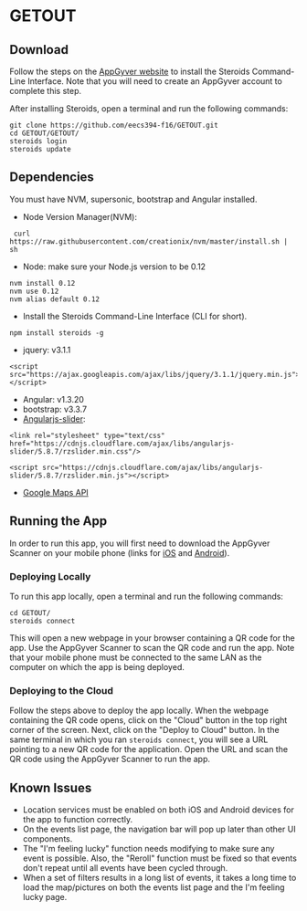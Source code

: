 # GETOUT

## Download
Follow the steps on the [AppGyver website](http://www.appgyver.io/steroids/getting_started) to install the Steroids Command-Line Interface. Note that you will need to create an AppGyver account to complete this step.

After installing Steroids, open a terminal and run the following commands:
```
git clone https://github.com/eecs394-f16/GETOUT.git
cd GETOUT/GETOUT/
steroids login
steroids update
```
## Dependencies
You must have NVM, supersonic, bootstrap and Angular installed.
 
* Node Version Manager(NVM): 
 
```
 curl https://raw.githubusercontent.com/creationix/nvm/master/install.sh | sh
```

* Node: make sure your Node.js version to be 0.12

```
nvm install 0.12
nvm use 0.12
nvm alias default 0.12
```

* Install the Steroids Command-Line Interface (CLI for short).

```
npm install steroids -g
```

* jquery: v3.1.1

```
<script src="https://ajax.googleapis.com/ajax/libs/jquery/3.1.1/jquery.min.js"></script>
```

* Angular: v1.3.20
* bootstrap: v3.3.7
* [Angularjs-slider](https://github.com/angular-slider/angularjs-slider):   

```
<link rel="stylesheet" type="text/css" href="https://cdnjs.cloudflare.com/ajax/libs/angularjs-slider/5.8.7/rzslider.min.css"/>

<script src="https://cdnjs.cloudflare.com/ajax/libs/angularjs-slider/5.8.7/rzslider.min.js"></script>
```
  
* [Google Maps API](https://developers.google.com/maps/)
   

## Running the App
In order to run this app, you will first need to download the AppGyver Scanner on your mobile phone (links for [iOS](https://itunes.apple.com/fi/app/appgyver-scanner/id575076515) and [Android](https://play.google.com/store/apps/details?id=com.appgyver.freshandroid)).

### Deploying Locally
To run this app locally, open a terminal and run the following commands:
```
cd GETOUT/
steroids connect
```
This will open a new webpage in your browser containing a QR code for the app. Use the AppGyver Scanner to scan the QR code and run the app. Note that your mobile phone must be connected to the same LAN as the computer on which the app is being deployed.

### Deploying to the Cloud
Follow the steps above to deploy the app locally. When the webpage containing the QR code opens, click on the "Cloud" button in the top right corner of the screen. Next, click on the "Deploy to Cloud" button. In the same terminal in which you ran `steroids connect`, you will see a URL pointing to a new QR code for the application. Open the URL and scan the QR code using the AppGyver Scanner to run the app.

## Known Issues

   * Location services must be enabled on both iOS and Android devices for the app to function correctly.
   * On the events list page, the navigation bar will pop up later than other UI components. 
   * The "I'm feeling lucky" function needs modifying to make sure any event is possible. Also, the "Reroll" function must be fixed so that events don't repeat until all events have been cycled through.
   * When a set of filters results in a long list of events, it takes a long time to load the map/pictures on both the events list page and the I'm feeling lucky page.
